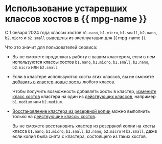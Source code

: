 # Использование устаревших классов хостов в {{ mpg-name }}

С 1 января 2024 года классы хостов `b1.nano`, `b1.micro`, `b1.small`, `b2.nano`, `b2.micro` и `b2.small` выведены из эксплуатации для {{ mpg-name }}.

Что это значит для пользователей сервиса:

- Вы не сможете продолжать работу с вашим кластером, если в нем используются классы хостов `b1.nano`, `b1.micro`, `b1.small`, `b2.nano`, `b2.micro` или `b2.small`.

- Если в кластере используются хосты этих классов, вы не сможете [добавить в кластер новые хосты](../operations/hosts.md) любого класса.

  Чтобы получить возможность добавлять хосты в кластер, [измените класс хостов](../operations/update.md#change-resource-preset) кластера на один из [действующих классов](instance-types.md), например `b1.medium` или `b2.medium`.

- [Восстановление кластера из резервной копии](../operations/cluster-backups.md) можно выполнить только на [действующие классы хостов](instance-types.md).

  Вы не сможете восстановить кластер из резервной копии на хосты класса `b1.nano`, `b1.micro`, `b1.small`, `b2.nano`, `b2.micro` и `b2.small`, даже если копия была снята с кластера, состоящего из таких хостов.
